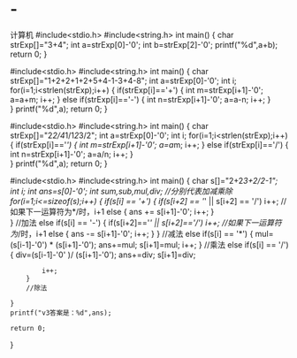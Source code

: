 # -
计算机
#include<stdio.h>
#include<string.h>
int main()
{
	char strExp[]="3+4";
	int a=strExp[0]-'0';
	int b=strExp[2]-'0';
	printf("%d",a+b);
	return 0;
}


#include<stdio.h>
#include<string.h>
int main()
{
	char strExp[]="1+2+2+1+2+5+4-1-3+4-8";
	int a=strExp[0]-'0';
	int i;
	for(i=1;i<strlen(strExp);i++)
	{
	    if(strExp[i]=='+')
		{
			int m=strExp[i+1]-'0';
			a=a+m;
			i++;
		}
		else if(strExp[i]=='-')
		{
			int n=strExp[i+1]-'0';
			a=a-n;
			i++;
		}	
	}
	printf("%d",a);
	return 0; 
}


#include<stdio.h>
#include<string.h>
int main()
{
	char strExp[]="2*2/4*1/1*2*3/2";
	int a=strExp[0]-'0';
	int i;
	for(i=1;i<strlen(strExp);i++)
	{
	    if(strExp[i]=='*')
		{
			int m=strExp[i+1]-'0';
			a=a*m;
			i++;
		}
		else if(strExp[i]=='/')
		{
			int n=strExp[i+1]-'0';
			a=a/n;
			i++;
		}	
	}
	printf("%d",a);
	return 0; 
}



#include<stdio.h>
#include<string.h>
int main()
{
	char s[]="2+2*3+2/2-1";
	int i;
	int ans=s[0]-'0';
	int sum,sub,mul,div; 
	//分别代表加减乘除 
	for(i=1;i<=sizeof(s);i++)
	{
		if(s[i] == '+')
		{
			if(s[i+2] == '*' || s[i+2] == '/')
				i++;
			//如果下一运算符为*/时，i+1 
			else
			{
				ans += s[i+1]-'0';
				i++;
			}		
		}
		//加法 
		else if(s[i] == '-')
		{
			if(s[i+2]=='*' || s[i+2]=='/')
				i++;
			//如果下一运算符为*/时，i+1 
			else
			{
				ans -= s[i+1]-'0';
				i++;
			}
		}
		//减法 
		else if(s[i] == '*')
		{
			mul=(s[i-1]-'0') * (s[i+1]-'0');
			ans+=mul;
			s[i+1]=mul;
			i++;
		}
		//乘法 
		else if(s[i] == '/')
		{
			div=(s[i-1]-'0' )/ (s[i+1]-'0');
			ans+=div;
			s[i+1]=div;
		
			i++;
		}
		//除法 
		
	} 
	printf("v3答案是：%d",ans);
	
	return 0;
	
	
}
